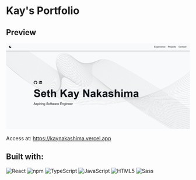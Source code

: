 # Kay's Portfolio

## Preview

[![screenshot](./src/assets/images/Screenshot.png)](https://kaynakashima.vercel.app/)

Access at: https://kaynakashima.vercel.app

## Built with: 
![React](https://img.shields.io/badge/React-20232A?style=for-the-badge&logo=react&logoColor=61DAFB) ![npm](https://img.shields.io/badge/npm-CB3837?style=for-the-badge&logo=npm&logoColor=white) ![TypeScript](https://img.shields.io/badge/typescript-%23007ACC.svg?style=for-the-badge&logo=typescript&logoColor=white) ![JavaScript](https://img.shields.io/badge/JavaScript-323330?style=for-the-badge&logo=javascript&logoColor=F7DF1E) ![HTML5](https://img.shields.io/badge/HTML5-E34F26?style=for-the-badge&logo=html5&logoColor=white) ![Sass](https://img.shields.io/badge/Sass-CC6699?style=for-the-badge&logo=sass&logoColor=white)
